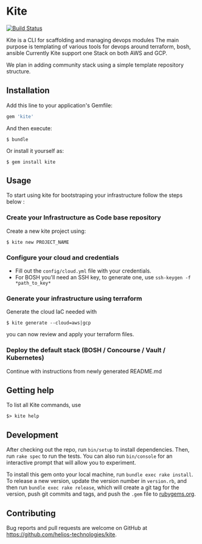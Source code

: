 # Kite

[![Build Status](https://travis-ci.org/helios-technologies/kite.svg?branch=master)](https://travis-ci.org/helios-technologies/kite)

Kite is a CLI for scaffolding and managing devops modules
The main purpose is templating of various tools for devops around terraform, bosh, ansible
Currently Kite support one Stack on both AWS and GCP.

We plan in adding community stack using a simple template repository structure.

## Installation

Add this line to your application's Gemfile:

```ruby
gem 'kite'
```

And then execute:

    $ bundle

Or install it yourself as:

    $ gem install kite

## Usage

To start using kite for bootstraping your infrastructure
follow the steps below :

### Create your Infrastructure as Code base repository

Create a new kite project using:

```
$ kite new PROJECT_NAME
```

### Configure your cloud and credentials

- Fill out the `config/cloud.yml` file with your credentials.
- For BOSH you'll need an SSH key, to generate one, use `ssh-keygen -f *path_to_key*`

### Generate your infrastructure using terraform

Generate the cloud IaC needed with 

```
$ kite generate --cloud=aws|gcp
```

you can now review and apply your terraform files.

### Deploy the default stack (BOSH / Concourse / Vault / Kubernetes)

Continue with instructions from newly generated README.md

## Getting help

To list all Kite commands, use

```shell
$> kite help
```

## Development

After checking out the repo, run `bin/setup` to install dependencies. Then, run `rake spec` to run the tests. You can also run `bin/console` for an interactive prompt that will allow you to experiment.

To install this gem onto your local machine, run `bundle exec rake install`. To release a new version, update the version number in `version.rb`, and then run `bundle exec rake release`, which will create a git tag for the version, push git commits and tags, and push the `.gem` file to [rubygems.org](https://rubygems.org).

## Contributing

Bug reports and pull requests are welcome on GitHub at https://github.com/helios-technologies/kite.
